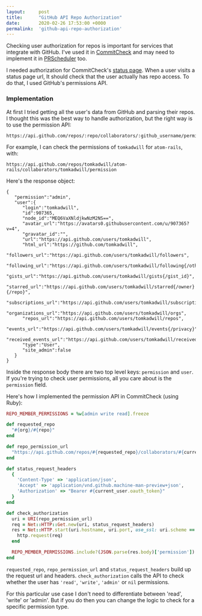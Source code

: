 ```yaml
---
layout:     post
title:      "GitHub API Repo Authorization"
date:       2020-02-26 17:53:00 +0000
permalink:  'github-api-repo-authorization'
---
```


Checking user authorization for repos is important for services that integrate with GitHub. I've used it in [CommitCheck](https://commitcheck.com) and may need to implement it in [PRScheduler](https://prscheduler.com) too.

I needed authorization for CommitCheck's [status page](https://twitter.com/TomKadwill/status/1218280859465342976). When a user visits a status page url, It should check that the user actually has repo access. To do that, I used GitHub's permissions API.

### Implementation

At first I tried getting all the user's data from GitHub and parsing their repos. I thought this was the best way to handle authorization, but the right way is to use the permission API:

```
https://api.github.com/repos/:repo/collaborators/:github_username/permission
```

For example, I can check the permissions of `tomkadwill` for `atom-rails`, with:

```
https://api.github.com/repos/tomkadwill/atom-rails/collaborators/tomkadwill/permission
```

Here's the response object:

```
{
   "permission":"admin",
   "user":{
      "login":"tomkadwill",
      "id":907365,
      "node_id":"MEQ6VaXNldjkwNzM2NS==",
      "avatar_url":"https://avatars0.githubusercontent.com/u/907365?v=4",
      "gravatar_id":"",
      "url":"https://api.github.com/users/tomkadwill",
      "html_url":"https://github.com/tomkadwill",
      "followers_url":"https://api.github.com/users/tomkadwill/followers",
      "following_url":"https://api.github.com/users/tomkadwill/following{/other_user}",
      "gists_url":"https://api.github.com/users/tomkadwill/gists{/gist_id}",
      "starred_url":"https://api.github.com/users/tomkadwill/starred{/owner}{/repo}",
      "subscriptions_url":"https://api.github.com/users/tomkadwill/subscriptions",
      "organizations_url":"https://api.github.com/users/tomkadwill/orgs",
      "repos_url":"https://api.github.com/users/tomkadwill/repos",
      "events_url":"https://api.github.com/users/tomkadwill/events{/privacy}",
      "received_events_url":"https://api.github.com/users/tomkadwill/received_events",
      "type":"User",
      "site_admin":false
   }
}
```

Inside the response body there are two top level keys: `permission` and `user`. If you're trying to check user permissions, all you care about is the `permission` field.

Here's how I implemented the permission API in CommitCheck (using Ruby):

```ruby
REPO_MEMBER_PERMISSIONS = %w[admin write read].freeze

def requested_repo
  "#{org}/#{repo}"
end

def repo_permission_url
  "https://api.github.com/repos/#{requested_repo}/collaborators/#{current_user.github_username}/permission"
end

def status_request_headers
  {
    'Content-Type' => 'application/json',
    'Accept' => 'application/vnd.github.machine-man-preview+json',
    'Authorization' => "Bearer #{current_user.oauth_token}"
  }
end

def check_authorization
  uri = URI(repo_permission_url)
  req = Net::HTTP::Get.new(uri, status_request_headers)
  res = Net::HTTP.start(uri.hostname, uri.port, use_ssl: uri.scheme == 'https') do |http|
    http.request(req)
  end

  REPO_MEMBER_PERMISSIONS.include?(JSON.parse(res.body)['permission'])
end
```

`requested_repo`, `repo_permission_url` and `status_request_headers` build up the request url and headers. `check_authorization` calls the API to check whether the user has `'read'`, `'write'`, `'admin'` or `nil` permissions.

For this particular use case I don't need to differentiate between 'read', 'write' or 'admin'. But if you do then you can change the logic to check for a specific permission type.

